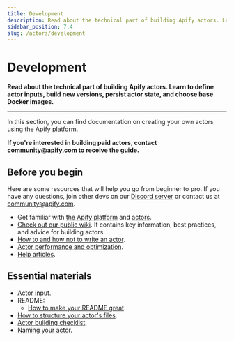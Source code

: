 ```yaml
---
title: Development
description: Read about the technical part of building Apify actors. Learn to define actor inputs, build new versions, persist actor state, and choose base Docker images.
sidebar_position: 7.4
slug: /actors/development
---
```


# Development

**Read about the technical part of building Apify actors. Learn to define actor inputs, build new versions, persist actor state, and choose base Docker images.**

---

In this section, you can find documentation on creating your own actors using the Apify platform.

**If you're interested in building paid actors, contact [community@apify.com](mailto:community@apify.com) to receive the guide.**

## Before you begin

Here are some resources that will help you go from beginner to pro. If you have any questions, join other devs on our [Discord server](https://discord.gg/jyEM2PRvMU) or contact us at [community@apify.com](mailto:community@apify.com).

- Get familiar with [the Apify platform](https://www.youtube.com/watch?v=nn-bCRvhNUM) and [actors](../index.md).
- [Check out our public wiki](https://gitlab.com/apify-public/wiki/-/wikis/home). It contains key information, best practices, and advice for building actors.
- [How to and how not to write an actor](https://gitlab.com/apify-public/wiki/-/wikis/writing-actors/how-to-write-and-not-write-an-actor).
- [Actor performance and optimization](https://gitlab.com/apify-public/wiki/-/wikis/writing-actors/actor-performance-and-optimization).
- [Help articles](https://help.apify.com/en/collections/1669782-publishing-to-apify-store).

## Essential materials

- [Actor input](https://gitlab.com/apify-public/wiki/-/wikis/public-actors/input).
- README:
  - [How to make your README great](https://developers.apify.com/academy/get-most-of-actors/actor-readme).
- [How to structure your actor's files](https://gitlab.com/apify-public/wiki/-/wikis/public-actors/structure).
- [Actor building checklist](https://gitlab.com/apify-public/wiki/-/wikis/public-actors/checklist).
- [Naming your actor](https://developers.apify.com/academy/apify-platform/get-most-of-actors/naming-your-actor).
